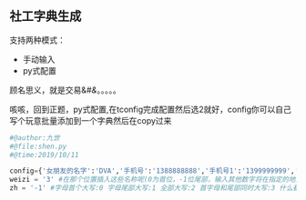 ## 社工字典生成 ##
支持两种模式：
* 手动输入
* py式配置

顾名思义，就是交易&*#&*。。。。。  

咳咳，回到正题，py式配置,在tconfig完成配置然后选2就好，config你可以自己写个玩意批量添加到一个字典然后在copy过来  
```python
#@author:九世
#@file:shen.py
#@time:2019/10/11

config={'女朋友的名字':'DVA','手机号':'1388888888','手机号1':'1399999999','email':'test@qq.com'}
weizi = '3' #在那个位置插入这些名称呢(0为首位，-1位尾部，输入其他数字将在指定的地方插入(当插入的位置大于密码的长度的时候将不插入
zh = '-1' #字母首个大写:0 字母尾部大写:1 全部大写:2 首字母和尾部同时大写:3 什么都不做:-1
```
